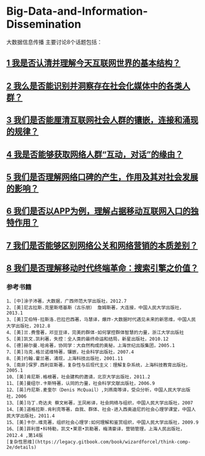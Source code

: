 # Big-Data-and-Information-Dissemination
  大数据信息传播
  主要讨论8个话题包括：
  
## [1 我是否认清并理解今天互联网世界的基本结构？](https://github.com/gitgitcode/Big-Data-and-Information-Dissemination/blob/master/%E6%88%91%E6%98%AF%E5%90%A6%E8%AE%A4%E6%B8%85%E5%B9%B6%E7%90%86%E8%A7%A3%E4%BB%8A%E5%A4%A9%E4%BA%92%E8%81%94%E7%BD%91%E4%B8%96%E7%95%8C%E7%9A%84%E5%9F%BA%E6%9C%AC%E7%BB%93%E6%9E%84.md)
## [2 我么是否能识别并洞察存在社会化媒体中的各类人群？](https://github.com/gitgitcode/Big-Data-and-Information-Dissemination/blob/master/%E8%AF%9D%E9%A2%982%E6%88%91%E4%B9%88%E6%98%AF%E5%90%A6%E8%83%BD%E8%AF%86%E5%88%AB%E5%B9%B6%E6%B4%9E%E5%AF%9F%E5%AD%98%E5%9C%A8%E7%A4%BE%E4%BC%9A%E5%8C%96%E5%AA%92%E4%BD%93%E4%B8%AD%E7%9A%84%E5%90%84%E7%B1%BB%E4%BA%BA%E7%BE%A4.md)
## [3 我们是否能厘清互联网社会人群的镶嵌，连接和涌现的规律？](https://github.com/gitgitcode/Big-Data-and-Information-Dissemination/blob/master/3%E6%88%91%E4%BB%AC%E6%98%AF%E5%90%A6%E8%83%BD%E5%8E%98%E6%B8%85%E4%BA%92%E8%81%94%E7%BD%91%E7%A4%BE%E4%BC%9A%E4%BA%BA%E7%BE%A4%E7%9A%84%E9%95%B6%E5%B5%8C%EF%BC%8C%E8%BF%9E%E6%8E%A5%E5%92%8C%E6%B6%8C%E7%8E%B0%E7%9A%84%E8%A7%84%E5%BE%8B.md)
## [4 我是否能够获取网络人群“互动，对话”的缘由？]()
## [5 我们是否理解网络口碑的产生，作用及其对社会发展的影响？]()
## [6 我们是否以APP为例，理解占据移动互联网入口的独特作用？]()
## [7 我们是否能够区别网络公关和网络营销的本质差别？]()
## [8 我们是否理解移动时代终端革命：搜索引擎之价值？]()

### 参考书籍
```
1、[中]涂子沛著，大数据，广西师范大学出版社，2012.7
2、[美]尼古拉斯.克里斯塔基斯（古乐朋） 詹姆斯著，大连接，中国人民大学出版社，2013.1
3、[美]艾伯特-拉斯洛.巴拉巴西著，马慧译，爆炸-大数据时代遇见未来的新思维，中国人民大学出版社，2012.8
4、[美]兰.费雪著，邓豆豆译，完美的群体-如何掌控群体智慧的力量，浙江大学出版社
5、[美]凯文.凯利著，失控：全人类的最终命运和结局，新星出版社，2010.12
6、[德]赫尔曼.哈肯著，协同学：大自然构成的奥秘，上海世纪出版集团，2005.1
7、[美]马克.格兰诺维特著，镶嵌，社会科学出版社，2007.4
8、[美]约翰.霍兰著，涌现，上海科技出版社，2001.11
9、[南非]保罗.西利亚斯著，复杂性与后现代主义：理解复杂系统，上海科技教育出版社，2005.1
10、[美]肯尼斯.格根著，社会建构的邀请，北京大学出版社，2011.2
11、[美]曼纽尔.卡斯特著，认同的力量，社会科学文献出版社，2006.9
12、[英]丹尼斯.麦奎尔（Denis McQuail）,刘燕南等译，受众分析，中国人民大学出版社，2006
13、[美]马丁.奇达夫 蔡文彬著，王凤彬译，社会网络与组织，中国人民大学出版社，2007
14、[美]道格拉斯.肯利克等著，自我、群体、社会-进入西奥迪尼的社会心理学课堂，中国人民大学出版社，2011.4
15、[美]卡尔.维克著，组织社会心理学:如何理解和鉴赏组织，中国人民大学出版社，2009.9
16、[美]菲利普•科特勒，凯文•莱恩•凯勒著，梅清豪译，营销管理，上海人民出版社，2012.4 ,第14版
[复杂性思维](https://legacy.gitbook.com/book/wizardforcel/think-comp-2e/details)
```
